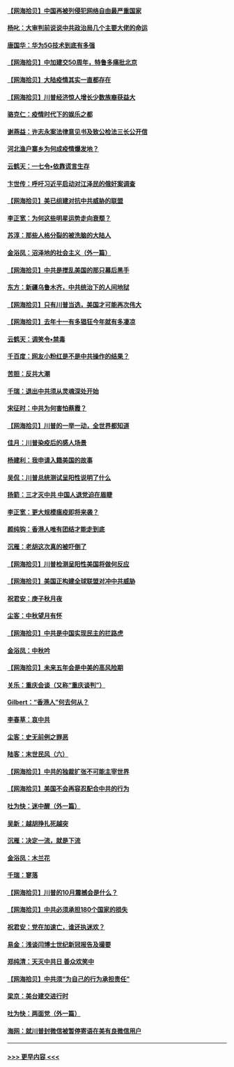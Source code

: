 #### [【网海拾贝】中国再被列侵犯网络自由最严重国家](../pages/nsc993/n12479643.md?t=10161351) 
#### [杨叱：大审判前说说中共政治局几个主要大佬的命运](../pages/nsc993/n12477527.md?t=10161351) 
#### [唐国华：华为5G技术到底有多强](../pages/nsc993/n12477483.md?t=10161351) 
#### [【网海拾贝】中加建交50周年，特鲁多痛批北京](../pages/nsc993/n12476892.md?t=10161351) 
#### [【网海拾贝】大陆疫情其实一直都存在](../pages/nsc993/n12473948.md?t=10161351) 
#### [【网海拾贝】川普经济惊人增长少数族裔获益大](../pages/nsc993/n12471565.md?t=10161351) 
#### [骆克仁：疫情时代下的娱乐之都](../pages/nsc993/n12471312.md?t=10161351) 
#### [谢燕益：许志永案法律意见书及致公检法三长公开信](../pages/nsc993/n12470870.md?t=10161351) 
#### [河北渔户寨乡为何成疫情爆发地？](../pages/nsc993/n12464936.md?t=10161351) 
#### [云鹤天：一七令▪依靠谎言生存](../pages/nsc993/n12470034.md?t=10161351) 
#### [卞世传：呼吁习近平启动对江泽民的俄奸案调查](../pages/nsc993/n12469722.md?t=10161351) 
#### [【网海拾贝】美已组建对抗中共威胁的联盟](../pages/nsc993/n12469018.md?t=10161351) 
#### [李正宽：为何这些明星运势走向衰颓？](../pages/nsc993/n12468730.md?t=10161351) 
#### [苏淳：那些人格分裂的被洗脑的大陆人](../pages/nsc993/n12467858.md?t=10161351) 
#### [金浴凤：沼泽地的社会主义（外一篇）](../pages/nsc993/n12467792.md?t=10161351) 
#### [【网海拾贝】中共是搅乱美国的那只幕后黑手](../pages/nsc993/n12467700.md?t=10161351) 
#### [东方：新疆乌鲁木齐，中共统治下的人间地狱](../pages/nsc993/n12466075.md?t=10161351) 
#### [【网海拾贝】只有川普当选，美国才可能再次伟大](../pages/nsc993/n12466013.md?t=10161351) 
#### [【网海拾贝】去年十一有多猖狂今年就有多凄凉](../pages/nsc993/n12463649.md?t=10161351) 
#### [云鹤天：调笑令▪禁毒](../pages/nsc993/n12462975.md?t=10161351) 
#### [千百度：网友小粉红是不是中共操作的结果？](../pages/nsc993/n12461025.md?t=10161351) 
#### [苦胆：反共大潮](../pages/nsc993/n12459469.md?t=10161351) 
#### [千瑞：退出中共须从灵魂深处开始](../pages/nsc993/n12459437.md?t=10161351) 
#### [宋征时：中共为何害怕蔡霞？](../pages/nsc993/n12459097.md?t=10161351) 
#### [【网海拾贝】川普的一举一动，全世界都知道](../pages/nsc993/n12458825.md?t=10161351) 
#### [佳月：川普染疫后的感人场景](../pages/nsc993/n12456994.md?t=10161351) 
#### [杨建利：我申请入籍美国的故事](../pages/nsc993/n12455635.md?t=10161351) 
#### [吴侃：川普总统测试呈阳性说明了什么](../pages/nsc993/n12451869.md?t=10161351) 
#### [扬箭：三才灭中共 中国人退党迫在眉睫](../pages/nsc993/n12451842.md?t=10161351) 
#### [李正宽：更大规模瘟疫即将来袭？](../pages/nsc993/n12451455.md?t=10161351) 
#### [颜纯钩：香港人唯有团结才能走到底](../pages/nsc993/n12450870.md?t=10161351) 
#### [沉雁：老胡这次真的被吓倒了](../pages/nsc993/n12449796.md?t=10161351) 
#### [【网海拾贝】川普检测呈阳性美国将做何反应](../pages/nsc993/n12449042.md?t=10161351) 
#### [【网海拾贝】美国正构建全球联盟对冲中共威胁](../pages/nsc993/n12446580.md?t=10161351) 
#### [祝君安：庚子秋月夜](../pages/nsc993/n12445870.md?t=10161351) 
#### [尘客：中秋望月有怀](../pages/nsc993/n12444632.md?t=10161351) 
#### [【网海拾贝】中共是中国实现民主的拦路虎](../pages/nsc993/n12443573.md?t=10161351) 
#### [金浴凤：中秋吟](../pages/nsc993/n12441773.md?t=10161351) 
#### [【网海拾贝】未来五年会是中美的高风险期](../pages/nsc993/n12440760.md?t=10161351) 
#### [关乐：重庆会谈（又称“重庆谈判”）](../pages/nsc993/n12437525.md?t=10161351) 
#### [Gilbert：“香港人”何去何从？](../pages/nsc993/n12435894.md?t=10161351) 
#### [李春草：哀中共](../pages/nsc993/n12435874.md?t=10161351) 
#### [尘客：史无前例之罪恶](../pages/nsc993/n12435762.md?t=10161351) 
#### [陆客：末世民风（六）](../pages/nsc993/n12435354.md?t=10161351) 
#### [【网海拾贝】中共的独裁扩张不可能主宰世界](../pages/nsc993/n12435151.md?t=10161351) 
#### [【网海拾贝】美国不会再容忍配合中共的行为](../pages/nsc993/n12433808.md?t=10161351) 
#### [吐为快：迷中醒（外一篇）](../pages/nsc993/n12433585.md?t=10161351) 
#### [吴新：越胡挣扎死越突](../pages/nsc993/n12433562.md?t=10161351) 
#### [沉雁：决定一流，就是下流](../pages/nsc993/n12432128.md?t=10161351) 
#### [金浴凤：木兰花](../pages/nsc993/n12432124.md?t=10161351) 
#### [千瑞：寥落](../pages/nsc993/n12432071.md?t=10161351) 
#### [【网海拾贝】川普的10月震撼会是什么？](../pages/nsc993/n12431624.md?t=10161351) 
#### [【网海拾贝】中共必须承担180个国家的损失](../pages/nsc993/n12428893.md?t=10161351) 
#### [祝君安：党在加速亡，谁还执迷欢？](../pages/nsc993/n12428652.md?t=10161351) 
#### [易金：浅谈闫博士世纪新冠报告及撮要](../pages/nsc993/n12426822.md?t=10161351) 
#### [郑纯清：天灭中共日 善众欢笑中](../pages/nsc993/n12426784.md?t=10161351) 
#### [【网海拾贝】中共须“为自己的行为承担责任”](../pages/nsc993/n12426067.md?t=10161351) 
#### [梁京：美台建交进行时](../pages/nsc993/n12424066.md?t=10161351) 
#### [吐为快：两面党（外一篇）](../pages/nsc993/n12424043.md?t=10161351) 
#### [海网：就川普封微信被暂停寄语在美有良微信用户](../pages/nsc993/n12424021.md?t=10161351) 

----
#### [ >>> 更早内容 <<< ](../indexes/nsc993-earlier.md)
